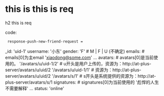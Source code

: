 # this is this is req

h2 this is req

code:

     response-push-new-friend-request =
  _id: 'uid-1'
  username: '小东'
  gender: 'F' # M | F | U (不确定)
  emails: # emails[0]为主email
    'xiaodong@some.com'
    ... 
  avatars: # avatars[0]是当前使用的。
    '/avatars/u/uid-1/2' # u开头是用户上传的，资源为：http://at-plus-server/avatars/u/uid/2
    '/avatars/u/uid-1/1' # 资源为：http://at-plus-server/avatars/u/uid/2
    '/avatars/s/1'     # s开头是系统提供的资源为：http://at-plus-server/avatars/s/1
  signatures: # signatures[0]为当前使用的
    '彪悍的人生不需要解释'
    ... 
  status: 'online'



